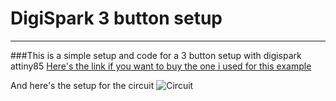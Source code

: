 # DigiSpark 3 button setup
---
###This is a simple setup and code for a 3 button setup with digispark attiny85
[Here's the link if you want to buy the one i used for this example](https://nl.aliexpress.com/item/32584084654.html?spm=a2g0s.9042311.0.0.210d4c4dVopL5Z) 

And here's the setup for the circuit
![Circuit](https://raw.githubusercontent.com/Tiebeke/DigiSpark/main/images/DigisparkAttiny85.PNG?token=AP7H7DNDHSIEDXYHNE6VSZ3BPVWVA)
